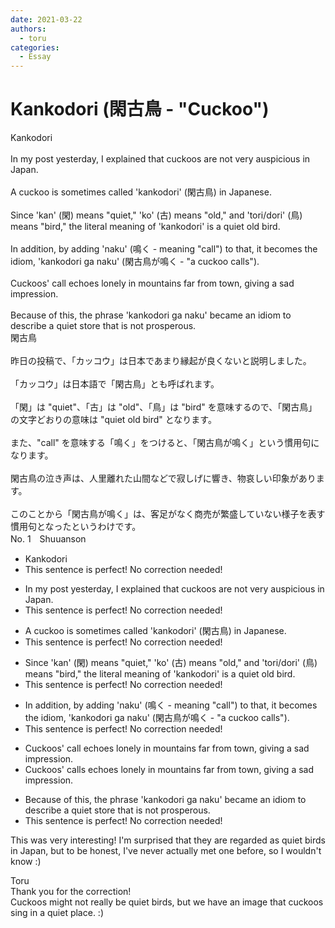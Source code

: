 ```yaml
---
date: 2021-03-22
authors:
  - toru
categories:
  - Essay
---
```


<h1 id="subject_show">Kankodori (閑古鳥 - "Cuckoo")</h1>
<div class="date" hidden>Mar 22, 2021 14:54</div>
<div id="post"><div id="body_show_ori">
Kankodori<br/><br/>In my post yesterday, I explained that cuckoos are not very auspicious in Japan.<br/><br/>A cuckoo is sometimes called 'kankodori' (閑古鳥) in Japanese.<br/><br/>Since 'kan' (閑) means "quiet," 'ko' (古) means "old," and 'tori/dori' (鳥) means "bird," the literal meaning of 'kankodori' is a quiet old bird.<br/><br/>In addition, by adding 'naku' (鳴く - meaning "call") to that, it becomes the idiom, 'kankodori ga naku' (閑古鳥が鳴く - "a cuckoo calls").<br/><br/>Cuckoos' call echoes lonely in mountains far from town, giving a sad impression.<br/><br/>Because of this, the phrase 'kankodori ga naku' became an idiom to describe a quiet store that is not prosperous.
</div></div>

<!-- more -->

<div id="post_ja"><div id="body_show_mo">
閑古鳥<br/><br/>昨日の投稿で、「カッコウ」は日本であまり縁起が良くないと説明しました。<br/><br/>「カッコウ」は日本語で「閑古鳥」とも呼ばれます。<br/><br/>「閑」は "quiet"、「古」は "old"、「鳥」は "bird" を意味するので、「閑古鳥」の文字どおりの意味は "quiet old bird" となります。<br/><br/>また、"call" を意味する「鳴く」をつけると、「閑古鳥が鳴く」という慣用句になります。<br/><br/>閑古鳥の泣き声は、人里離れた山間などで寂しげに響き、物哀しい印象があります。<br/><br/>このことから「閑古鳥が鳴く」は、客足がなく商売が繁盛していない様子を表す慣用句となったというわけです。
</div></div>
<div id="block"><div class="first_name"> No. 1　<span class="just_name">Shuuanson</span></div><div id="block2">
<ul class="correction_field">
<li class="incorrect">Kankodori</li>
<li class="corrected perfect">This sentence is perfect! No correction needed!</li>
</ul>
<ul class="correction_field">
<li class="incorrect">In my post yesterday, I explained that cuckoos are not very auspicious in Japan.</li>
<li class="corrected perfect">This sentence is perfect! No correction needed!</li>
</ul>
<ul class="correction_field">
<li class="incorrect">A cuckoo is sometimes called 'kankodori' (閑古鳥) in Japanese.</li>
<li class="corrected perfect">This sentence is perfect! No correction needed!</li>
</ul>
<ul class="correction_field">
<li class="incorrect">Since 'kan' (閑) means "quiet," 'ko' (古) means "old," and 'tori/dori' (鳥) means "bird," the literal meaning of 'kankodori' is a quiet old bird.</li>
<li class="corrected perfect">This sentence is perfect! No correction needed!</li>
</ul>
<ul class="correction_field">
<li class="incorrect">In addition, by adding 'naku' (鳴く - meaning "call") to that, it becomes the idiom, 'kankodori ga naku' (閑古鳥が鳴く - "a cuckoo calls").</li>
<li class="corrected perfect">This sentence is perfect! No correction needed!</li>
</ul>
<ul class="correction_field">
<li class="incorrect">Cuckoos' call echoes lonely in mountains far from town, giving a sad impression.</li>
<li class="corrected correct">
Cuckoos' call<span class="f_red">s</span> echo<span class="f_red"><span class="sline">es</span></span> lonely in mountains far from town, giving a sad impression.
</li>
</ul>
<ul class="correction_field">
<li class="incorrect">Because of this, the phrase 'kankodori ga naku' became an idiom to describe a quiet store that is not prosperous.</li>
<li class="corrected perfect">This sentence is perfect! No correction needed!</li>
</ul>
<p class="comment_small">
 This was very interesting! I'm surprised that they are regarded as quiet birds in Japan, but to be honest, I've never actually met one before, so I wouldn't know :)
</p>

</div><div class="name"><span class="just_name">Toru</span><br>
Thank you for the correction!<br/>Cuckoos might not really be quiet birds, but we have an image that cuckoos sing in a quiet place. :)
</div>
</div>
